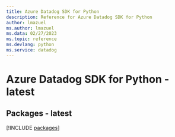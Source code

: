 ```yaml
---
title: Azure Datadog SDK for Python
description: Reference for Azure Datadog SDK for Python
author: lmazuel
ms.author: lmazuel
ms.data: 02/27/2023
ms.topic: reference
ms.devlang: python
ms.service: datadog
---
```

# Azure Datadog SDK for Python - latest
## Packages - latest
[!INCLUDE [packages](datadog-index.md)]